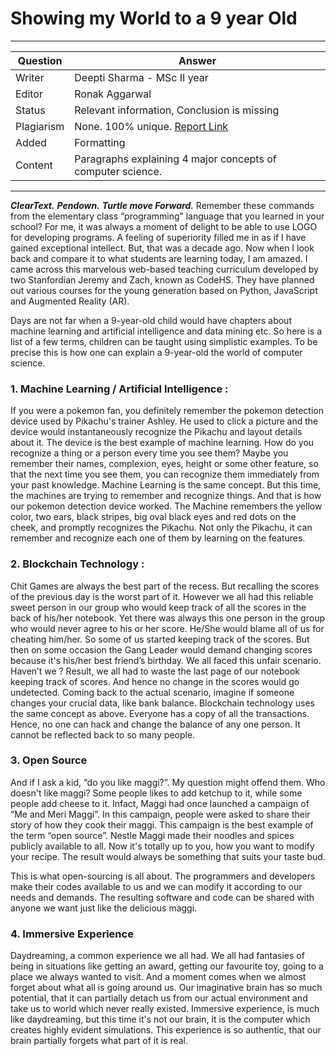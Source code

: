# Showing my World to a 9 year Old
---
Question | Answer |
--- | --- |
Writer | Deepti Sharma - MSc II year
Editor | Ronak Aggarwal
Status | Relevant information, Conclusion is missing
Plagiarism | None.  100% unique. [Report Link](./plag-reports/plag-showing-my-world-v1.pdf)
Added | Formatting
Content | Paragraphs explaining 4 major concepts of computer science.
---
***ClearText.***
***Pendown.***
***Turtle move Forward.***
Remember these commands from the elementary class “programming” language that you learned in your school? For me, it was always a moment of delight to be able to use LOGO for developing programs. A feeling of superiority filled me in as if I have gained exceptional intellect. But, that was a decade ago. Now when I look back and compare it to what students are learning today, I am amazed. I came across this marvelous web-based teaching curriculum developed by two Stanfordian Jeremy and Zach, known as CodeHS. They have planned out various courses for the young generation based on Python, JavaScript and Augmented Reality (AR).

Days are not far when a 9-year-old child would have chapters about machine learning and artificial intelligence and data mining etc. So here is a list of a few terms, children can be taught using simplistic examples. To be precise this is how one can explain a 9-year-old  the world of computer science.

### 1. Machine Learning / Artificial Intelligence :
If you were a pokemon fan, you definitely remember the pokemon detection device used by Pikachu's trainer Ashley. He used to click a picture and the device would instantaneously recognize the Pikachu and layout details about it. The device is the best example of machine learning. 
How do you recognize a thing or a person every time you see them? Maybe you remember their names, complexion, eyes, height or some other feature, so that the next time you see them, you can recognize them immediately from your past knowledge. Machine Learning is the same concept. But this time, the machines are trying to remember and recognize things. And that is how our pokemon detection device worked.
The Machine remembers the yellow color, two ears, black stripes, big oval black eyes and red dots on the cheek, and promptly recognizes the Pikachu. Not only the Pikachu, it can remember and recognize each one of them by learning on the features.
 
### 2. Blockchain Technology :
Chit Games are always the best part of the recess. But recalling the scores of the previous day is the worst part of it. However we all had this reliable sweet person in our group who would keep track of all the scores in the back of his/her notebook. Yet there was always this one person in the group who would never agree to his or her score. He/She would blame all of us for cheating him/her. 
So some of us started keeping track of the scores. But then on some occasion the Gang Leader would demand changing scores because it's his/her best friend’s birthday. We all faced this unfair scenario. Haven’t we ? Result, we all had to waste the last page of our notebook keeping track of scores. And hence no change in the scores would go undetected.
Coming back to the actual scenario, imagine if someone changes your crucial data, like bank balance. Blockchain technology uses the same concept as above. Everyone has a copy of all the transactions. Hence, no one can hack and change the balance of any one person. It cannot be reflected back to so many people. 

### 3. Open Source
And if I ask a kid, “do you like maggi?”. My question might offend them. Who doesn't like maggi? Some people likes to add ketchup to it, while some people add cheese to it. Infact, Maggi had once launched a campaign of “Me and Meri Maggi”. In this campaign, people were asked to share their story of how they cook their maggi. 
This campaign is the best example of the term “open source”. Nestle Maggi made their noodles and spices publicly available to all. Now it's totally up to you, how you want to modify your recipe. The result would always be something that suits your taste bud.  

This is what open-sourcing is all about. The programmers and developers make their codes available to us and we can modify it according to our needs and demands. The resulting software and code can be shared with anyone we want just like the delicious maggi.

### 4. Immersive Experience
Daydreaming, a common experience we all had. We all had fantasies of being in situations like getting an award, getting our favourite toy, going to a place we always wanted to visit. And a moment comes when we almost forget about what all is going around us. Our imaginative brain has so much potential, that it can partially detach us from our actual environment and take us to world which never really existed.
Immersive experience, is much like daydreaming, but this time it's not our brain, it is the computer which creates highly evident simulations. This experience is so authentic, that our brain partially forgets what part of it is real. 








